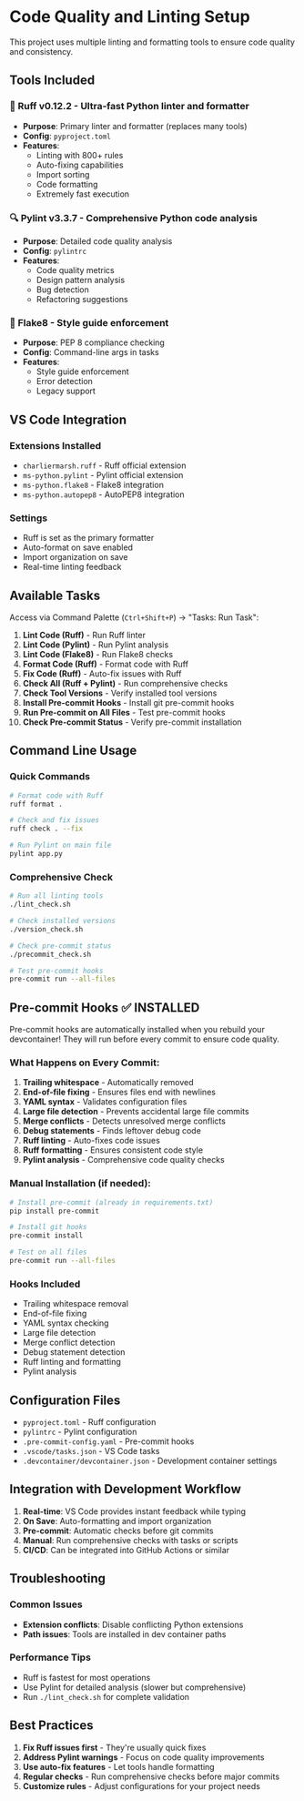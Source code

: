 # Code Quality and Linting Setup

This project uses multiple linting and formatting tools to ensure code quality and consistency.

## Tools Included

### 🚀 Ruff v0.12.2 - Ultra-fast Python linter and formatter

- **Purpose**: Primary linter and formatter (replaces many tools)
- **Config**: `pyproject.toml`
- **Features**:
  - Linting with 800+ rules
  - Auto-fixing capabilities
  - Import sorting
  - Code formatting
  - Extremely fast execution

### 🔍 Pylint v3.3.7 - Comprehensive Python code analysis

- **Purpose**: Detailed code quality analysis
- **Config**: `pylintrc`
- **Features**:
  - Code quality metrics
  - Design pattern analysis
  - Bug detection
  - Refactoring suggestions

### 🐍 Flake8 - Style guide enforcement

- **Purpose**: PEP 8 compliance checking
- **Config**: Command-line args in tasks
- **Features**:
  - Style guide enforcement
  - Error detection
  - Legacy support

## VS Code Integration

### Extensions Installed

- `charliermarsh.ruff` - Ruff official extension
- `ms-python.pylint` - Pylint official extension
- `ms-python.flake8` - Flake8 integration
- `ms-python.autopep8` - AutoPEP8 integration

### Settings

- Ruff is set as the primary formatter
- Auto-format on save enabled
- Import organization on save
- Real-time linting feedback

## Available Tasks

Access via Command Palette (`Ctrl+Shift+P`) → "Tasks: Run Task":

1. **Lint Code (Ruff)** - Run Ruff linter
2. **Lint Code (Pylint)** - Run Pylint analysis
3. **Lint Code (Flake8)** - Run Flake8 checks
4. **Format Code (Ruff)** - Format code with Ruff
5. **Fix Code (Ruff)** - Auto-fix issues with Ruff
6. **Check All (Ruff + Pylint)** - Run comprehensive checks
7. **Check Tool Versions** - Verify installed tool versions
8. **Install Pre-commit Hooks** - Install git pre-commit hooks
9. **Run Pre-commit on All Files** - Test pre-commit hooks
10. **Check Pre-commit Status** - Verify pre-commit installation

## Command Line Usage

### Quick Commands

```bash
# Format code with Ruff
ruff format .

# Check and fix issues
ruff check . --fix

# Run Pylint on main file
pylint app.py
```

### Comprehensive Check

```bash
# Run all linting tools
./lint_check.sh

# Check installed versions
./version_check.sh

# Check pre-commit status
./precommit_check.sh

# Test pre-commit hooks
pre-commit run --all-files
```

## Pre-commit Hooks ✅ INSTALLED

Pre-commit hooks are automatically installed when you rebuild your devcontainer! They will run before every commit to ensure code quality.

### What Happens on Every Commit:

1. **Trailing whitespace** - Automatically removed
2. **End-of-file fixing** - Ensures files end with newlines
3. **YAML syntax** - Validates configuration files
4. **Large file detection** - Prevents accidental large file commits
5. **Merge conflicts** - Detects unresolved merge conflicts
6. **Debug statements** - Finds leftover debug code
7. **Ruff linting** - Auto-fixes code issues
8. **Ruff formatting** - Ensures consistent code style
9. **Pylint analysis** - Comprehensive code quality checks

### Manual Installation (if needed):

```bash
# Install pre-commit (already in requirements.txt)
pip install pre-commit

# Install git hooks
pre-commit install

# Test on all files
pre-commit run --all-files
```

### Hooks Included

- Trailing whitespace removal
- End-of-file fixing
- YAML syntax checking
- Large file detection
- Merge conflict detection
- Debug statement detection
- Ruff linting and formatting
- Pylint analysis

## Configuration Files

- `pyproject.toml` - Ruff configuration
- `pylintrc` - Pylint configuration
- `.pre-commit-config.yaml` - Pre-commit hooks
- `.vscode/tasks.json` - VS Code tasks
- `.devcontainer/devcontainer.json` - Development container settings

## Integration with Development Workflow

1. **Real-time**: VS Code provides instant feedback while typing
2. **On Save**: Auto-formatting and import organization
3. **Pre-commit**: Automatic checks before git commits
4. **Manual**: Run comprehensive checks with tasks or scripts
5. **CI/CD**: Can be integrated into GitHub Actions or similar

## Troubleshooting

### Common Issues

- **Extension conflicts**: Disable conflicting Python extensions
- **Path issues**: Tools are installed in dev container paths

### Performance Tips

- Ruff is fastest for most operations
- Use Pylint for detailed analysis (slower but comprehensive)
- Run `./lint_check.sh` for complete validation

## Best Practices

1. **Fix Ruff issues first** - They're usually quick fixes
2. **Address Pylint warnings** - Focus on code quality improvements
3. **Use auto-fix features** - Let tools handle formatting
4. **Regular checks** - Run comprehensive checks before major commits
5. **Customize rules** - Adjust configurations for your project needs
